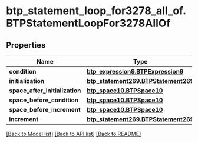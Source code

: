# btp_statement_loop_for3278_all_of.BTPStatementLoopFor3278AllOf

## Properties
Name | Type | Description | Notes
------------ | ------------- | ------------- | -------------
**condition** | [**btp_expression9.BTPExpression9**](BTPExpression9.md) |  | [optional] 
**initialization** | [**btp_statement269.BTPStatement269**](BTPStatement269.md) |  | [optional] 
**space_after_initialization** | [**btp_space10.BTPSpace10**](BTPSpace10.md) |  | [optional] 
**space_before_condition** | [**btp_space10.BTPSpace10**](BTPSpace10.md) |  | [optional] 
**space_before_increment** | [**btp_space10.BTPSpace10**](BTPSpace10.md) |  | [optional] 
**increment** | [**btp_statement269.BTPStatement269**](BTPStatement269.md) |  | [optional] 

[[Back to Model list]](../README.md#documentation-for-models) [[Back to API list]](../README.md#documentation-for-api-endpoints) [[Back to README]](../README.md)


